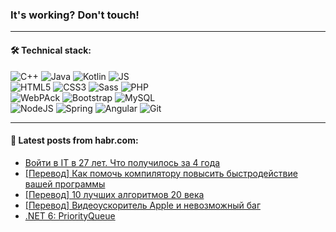 ### It's working? Don't touch!

---

#### 🛠️ Technical stack:

![C++](https://img.shields.io/badge/C++-informational?logo=c%2B%2B&style=flat&logoColor=white&color=9C033A)
![Java](https://img.shields.io/badge/Java-informational?logo=java&style=flat&logoColor=white&color=007396)
![Kotlin](https://img.shields.io/badge/Kotlin-informational?logo=Kotlin&style=flat&logoColor=white&color=0095D5)
![JS](https://img.shields.io/badge/JS-informational?logo=javaScript&style=flat&logoColor=black&color=F7Df1E) <br>
![HTML5](https://img.shields.io/badge/HTML5-informational?logo=html5&style=flat&logoColor=white&color=E34F26)
![CSS3](https://img.shields.io/badge/CSS3-informational?logo=css3&style=flat&logoColor=white&color=157286)
![Sass](https://img.shields.io/badge/Saas-informational?logo=sass&style=flat&logoColor=white&color=hotpink)
![PHP](https://img.shields.io/badge/PHP-informational?logo=php&style=flat&logoColor=white&color=777BB4) <br>
![WebPAck](https://img.shields.io/badge/WebPack-informational?logo=webPack&style=flat&logoColor=white&color=FF6F00)
![Bootstrap](https://img.shields.io/badge/Bootstrap-informational?logo=Bootstrap&style=flat&logoColor=white&color=7952B3)
![MySQL](https://img.shields.io/badge/MySQL-informational?logo=MySQL&style=flat&logoColor=white&color=00f) <br>
![NodeJS](https://img.shields.io/badge/NodeJS-informational?logo=node.js&style=flat&logoColor=white&color=43853D)
![Spring](https://img.shields.io/badge/Spring-informational?logo=Spring&style=flat&logoColor=white&color=0A9EDC)
![Angular](https://img.shields.io/badge/Vue-informational?logo=vue.js&style=flat&logoColor=white&color=red)
![Git](https://img.shields.io/badge/Git-informational?logo=git&style=flat&logoColor=white&color=darkorange)

___

#### 💬 Latest posts from habr.com:

<!-- BLOG-POST-LIST:START -->
- [Войти в IT в 27 лет. Что получилось за 4 года](https://habr.com/ru/post/666136/?utm_source=habrahabr&utm_medium=rss&utm_campaign=666136)
- [[Перевод] Как помочь компилятору повысить быстродействие вашей программы](https://habr.com/ru/post/665224/?utm_source=habrahabr&utm_medium=rss&utm_campaign=665224)
- [[Перевод] 10 лучших алгоритмов 20 века](https://habr.com/ru/post/666122/?utm_source=habrahabr&utm_medium=rss&utm_campaign=666122)
- [[Перевод] Видеоускоритель Apple и невозможный баг](https://habr.com/ru/post/666116/?utm_source=habrahabr&utm_medium=rss&utm_campaign=666116)
- [.NET 6: PriorityQueue](https://habr.com/ru/post/666018/?utm_source=habrahabr&utm_medium=rss&utm_campaign=666018)
<!-- BLOG-POST-LIST:END -->
